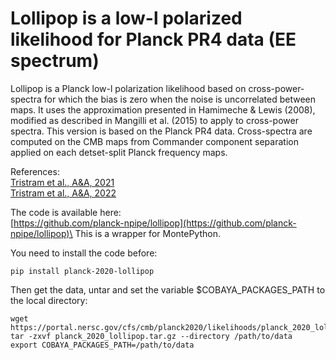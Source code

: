 # Lollipop is a low-l polarized likelihood for Planck PR4 data (EE spectrum)

Lollipop is a Planck low-l polarization likelihood based on
cross-power-spectra for which the bias is zero when the noise is
uncorrelated between maps. It uses the approximation presented in
Hamimeche & Lewis (2008), modified as described in Mangilli et
al. (2015) to apply to cross-power spectra. This version is based on
the Planck PR4 data. Cross-spectra are computed on the CMB maps from
Commander component separation applied on each detset-split Planck
frequency maps.

References:\
[Tristram et al., A&A, 2021](https://arxiv.org/abs/2010.01139)\
[Tristram et al., A&A, 2022](https://arxiv.org/abs/2112.07961)

The code is available here:\
[https://github.com/planck-npipe/lollipop](https://github.com/planck-npipe/lollipop)\
This is a wrapper for MontePython.

You need to install the code before:
```
pip install planck-2020-lollipop
```

Then get the data, untar and set the variable $COBAYA_PACKAGES_PATH to the local directory:
```
wget https://portal.nersc.gov/cfs/cmb/planck2020/likelihoods/planck_2020_lollipop.tar.gz
tar -zxvf planck_2020_lollipop.tar.gz --directory /path/to/data
export COBAYA_PACKAGES_PATH=/path/to/data
```


